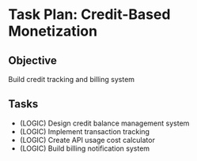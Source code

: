 # Task Plan: Credit-Based Monetization

## Objective
Build credit tracking and billing system

## Tasks
- (LOGIC) Design credit balance management system
- (LOGIC) Implement transaction tracking
- (LOGIC) Create API usage cost calculator
- (LOGIC) Build billing notification system
